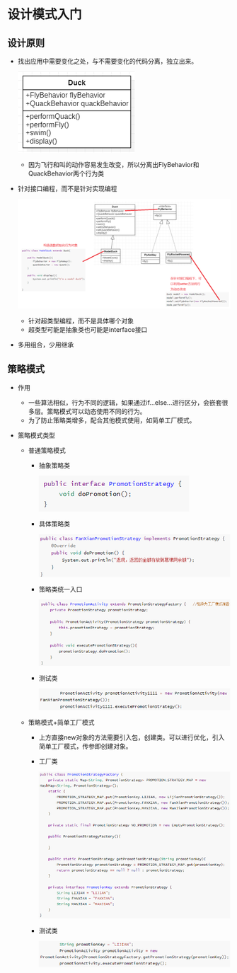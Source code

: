 # 设计模式入门

## 设计原则

- 找出应用中需要变化之处，与不需要变化的代码分离，独立出来。

  ![img](imgs\1.png)

  - 因为飞行和叫的动作容易发生改变，所以分离出FlyBehavior和QuackBehavior两个行为类

- 针对接口编程，而不是针对实现编程

  ![img](imgs\2.png)

  - 针对超类型编程，而不是具体哪个对象
  - 超类型可能是抽象类也可能是interface接口

- 多用组合，少用继承

## 策略模式

- 作用

  - 一些算法相似，行为不同的逻辑，如果通过if...else...进行区分，会嵌套很多层。策略模式可以动态使用不同的行为。
  - 为了防止策略类增多，配合其他模式使用，如简单工厂模式。

- 策略模式类型

  - 普通策略模式

    - 抽象策略类

      ![img](imgs\3.png)

    - 具体策略类

      ![img](imgs\4.png)

    - 策略类统一入口

      ![img](imgs\5.png)

    - 测试类

      ![img](imgs\6.png)

  - 策略模式+简单工厂模式

    - 上方直接new对象的方法需要引入包，创建类。可以进行优化，引入简单工厂模式，传参即创建对象。

    - 工厂类

      ![img](imgs\7.png)

    - 测试类

      ![img](imgs\8.png)